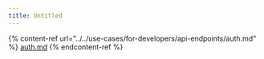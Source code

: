 ```yaml
---
title: Untitled
---
```


{% content-ref url="../../use-cases/for-developers/api-endpoints/auth.md" %}
[auth.md](../../use-cases/for-developers/api-endpoints/auth.md)
{% endcontent-ref %}
